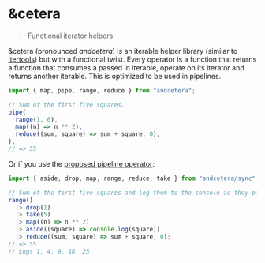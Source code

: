 # &cetera

> Functional iterator helpers

&cetera (pronounced _andcetera_) is an iterable helper library
(similar to [itertools][npm/itertools]) but with a functional
twist. Every operator is a function that returns a function that
consumes a passed in iterable, operate on its iterator and returns
another iterable. This is optimized to be used in pipelines.

```js
import { map, pipe, range, reduce } from "andcetera";

// Sum of the first five squares.
pipe(
  range(1, 6),
  map((n) => n ** 2),
  reduce((sum, square) => sum + square, 0),
);
// => 55
```

Or if you use the [proposed pipeline operator][proposal/pipeline-operator]:

```js
import { aside, drop, map, range, reduce, take } from "andcetera/sync";

// Sum of the first five squares and log them to the console as they pass by.
range()
  |> drop(1)
  |> take(5)
  |> map((n) => n ** 2)
  |> aside((square) => console.log(square))
  |> reduce((sum, square) => sum + square, 0);
// => 55
// Logs 1, 4, 9, 16, 25
```

[npm/itertools]: https://www.npmjs.com/package/itertools
[proposal/pipeline-operator]: https://github.com/tc39/proposal-pipeline-operator
